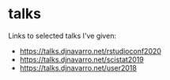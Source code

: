 
# talks

<!-- badges: start -->
<!-- badges: end -->

Links to selected talks I've given: 

- https://talks.djnavarro.net/rstudioconf2020
- https://talks.djnavarro.net/scistat2019
- https://talks.djnavarro.net/user2018
